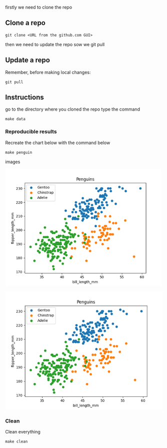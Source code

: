 firstly we need to clone the repo
## Clone a repo

```
git clone <URL from the github.com GUI>
```
then we need to update the repo sow we git pull
## Update a repo

Remember, before making local changes:

```
git pull
```
## Instructions
go to the directory where you cloned the repo
type the command

```
make data
```
### Reproducible results

Recreate the chart below with the command below
```
make penguin
```
images

<img src="figs/penguins.png" width=500>

![another image](figs/penguins.png)

### Clean

Clean everything
```
make clean
